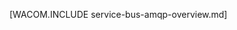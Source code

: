 <properties linkid="develop-net-how-to-guides-service-bus-amqp-overview" urlDisplayName="Service Bus AMQP Overview" pageTitle="Service Bus AMQP overview - Windows Azure " metaKeywords="" description="Learn about using the Advanced Message Queuing Protocol (AMQP) 1.0 in Windows Azure." metaCanonical="" services="service-bus" documentationCenter=".NET" title="" authors=""  solutions="" writer="" manager="" editor=""  />




[WACOM.INCLUDE service-bus-amqp-overview.md]
